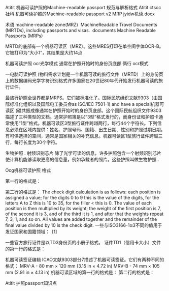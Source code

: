 Atitit 机器可读护照的Machine-readable passport 规范与解析格式
Atitit ctsoc社科 机器可读护照的Machine-readable passport v2 MRP jyidw机读.docx

术语
machine-readable zone(MRZ)
 MachineReadable Travel Documents (MRTDs), including passports and visas.
 documents Machine Readable Passports (MRPs)

MRTD的底部有一个机器可读区（MRZ）。这些MRES打印在单空间字体OCR-B。它被打印为“大小1”，其结果是大约14点

机器可读护照 ocr光学模式
通常在护照开始时的身份页底部 俩行 ocr模式


一电脑可读护照 (物料需求计划是一个机器可读的旅行文件（MRTD）上的身份页上的数据编码光学字符识别格式许多国家在20世纪80年代开始发行机器可读的旅行证件。


最旅行护照全世界都是MRPS。它们被标准化了。国际民航组织文献9303（由国际标准化组织以及国际电工委员会as ISO/IEC 7501-1) and have a special机器可读区 (磁共振成像通常在护照开始时的身份页底部。这个国际民航组织文件9303描述了三种类型的文档。通常护照簿是以“3型”格式发行的，而身份证和护照卡通常使用“1型”格式。机器可读区3型旅行证件跨越两行，每行44个字符长。下列信息必须在区域内提供：姓名、护照号码、国籍、出生日期、性别和护照过期日期。有可供选择的空间，通常是国家相关的补充信息。机器可读区1型旅行证件跨越三行，每行长度为30个字符。

生物护照 . 射频识别芯片
除了光学可读的信息，许多护照包含一个射频识别芯片使计算机能够读取更高的信息量，例如承载者的照片。这些护照叫做生物护照 .


Ocg机器可读护照 格式

第一行的格式是：

第二行的格式是：
The check digit calculation is as follows: each position is assigned a value; for the digits 0 to 9 this is the value of the digits, for the letters A to Z this is 10 to 35, for the filler < this is 0. The value of each position is then multiplied by its weight; the weight of the first position is 7, of the second it is 3, and of the third it is 1, and after that the weights repeat 7, 3, 1, and so on. All values are added together and the remainder of the final value divided by 10 is the check digit.
一些与ISO3166-1α3不同的值用于发证国家和国籍领域： [1]


一些官方旅行证件是以TD3身份页的小册子格式。
证件TD1（信用卡大小）文件的第一行的格式是：



机器可读签证编辑
ICAO文献9303部分7描述了机器可读签证。它们有两种不同的格式：
MRV-A - 80 mm × 120 mm (3.15 in × 4.72 in)
MRV-B - 74 mm × 105 mm (2.91 in × 4.13 in)
机器可读区域的第一行的格式是：
第二行的格式是：

Atitit 护照passport知识点

